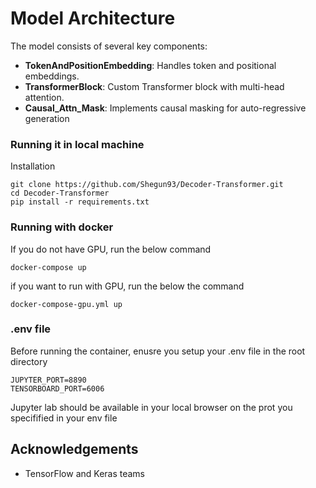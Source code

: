 # Model Architecture

The model consists of several key components:

- **TokenAndPositionEmbedding**: Handles token and positional embeddings.
- **TransformerBlock**: Custom Transformer block with multi-head attention.
- **Causal_Attn_Mask**: Implements causal masking for auto-regressive generation

### Running it in local machine
Installation

```
git clone https://github.com/Shegun93/Decoder-Transformer.git
cd Decoder-Transformer
pip install -r requirements.txt

```
### Running with docker
If you do not have GPU, run the below command
```
docker-compose up
```

if you want to run with GPU, run the below the command
```
docker-compose-gpu.yml up
```
### .env file
Before running the container, enusre you setup your .env file in the root directory

```
JUPYTER_PORT=8890
TENSORBOARD_PORT=6006
```
Jupyter lab should be available in your local browser on the prot you specifified in your env file

## Acknowledgements

- TensorFlow and Keras teams
